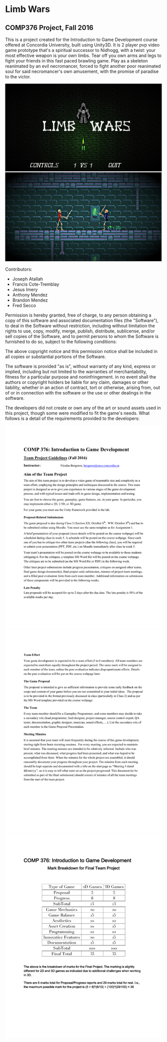 # Limb Wars
## COMP376 Project, Fall 2016

This is a project created for the Introduction to Game Development course offered at Concordia University, built using Unity3D. It is 2 player pvp video game prototype that's a spiritual successor to Nidhogg, with a twist: your most effective weapon is your own limbs. Tear off you own arms and legs to fight your friends in this fast paced brawling game. Play as a skeleton reanimated by an evil necromancer, forced to fight another poor reanimated soul for said necromancer's own amusement, with the promise of paradise to the victor.

![alt tag](https://github.com/Yisas/COMP376Project/blob/master/Documentation/Main_Menu.png)
![alt tag](https://github.com/Yisas/COMP376Project/blob/master/Documentation/Gameplay_Screenshot.png)

Contributors:
* Joseph Atallah
* Francis Cote-Tremblay
* Jesus Imery 
* Anthony Mendez 
* Brandon Mendez 
* Fred Secco

Permission is hereby granted, free of charge, to any person obtaining a copy of this software and associated documentation files (the "Software"), to deal in the Software without restriction, including without limitation the rights to use, copy, modify, merge, publish, distribute, sublicense, and/or sell copies of the Software, and to permit persons to whom the Software is furnished to do so, subject to the following conditions:  

The above copyright notice and this permission notice shall be included in all copies or substantial portions of the Software.  

The software is provided "as is", without warranty of any kind, express or implied, including but not limited to the warranties of merchantability, fitness for a particular purpose and noninfringement. in no event shall the authors or copyright holders be liable for any claim, damages or other liability, whether in an action of contract, tort or otherwise, arising from, out of or in connection with the software or the use or other dealings in the software.

The developers did not create or own any of the art or sound assets used in this project, though some were modified to fit the game's needs. What follows is a detail of the requirements provided to the developers:

![alt tag](https://github.com/Yisas/COMP376Project/blob/master/Documentation/Guidelines_1.png)
![alt tag](https://github.com/Yisas/COMP376Project/blob/master/Documentation/Guidelines_2.png)
![alt tag](https://github.com/Yisas/COMP376Project/blob/master/Documentation/Guidelines_3.png)

